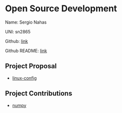 # Open Source Development

Name: Sergio Nahas

UNI: sn2865

Github: [link](https://github.com/sn2865)

Github README: [link](https://github.com/sn2865/sn2865/blob/main/README.md)


## Project Proposal
- [linux-config](./projects/python/linuxconfig.md)

## Project Contributions
- [numpy](./projects/docker/aither.md)